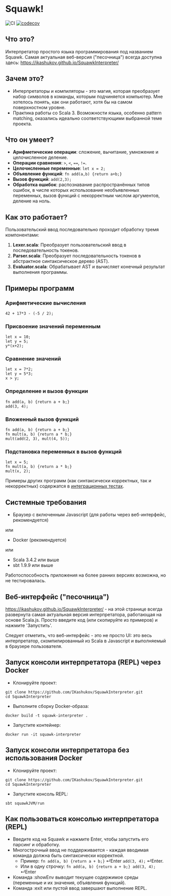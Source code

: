 # Squawk!

![CI](https://github.com/ikashukov/SquawkInterpreter/actions/workflows/ci.yml/badge.svg)
[![codecov](https://codecov.io/gh/ikashukov/SquawkInterpreter/branch/master/graph/badge.svg)](https://codecov.io/gh/ikashukov/SquawkInterpreter)

## Что это?

Интерпретатор простого языка программирования под названием Squawk. Самая актуальная веб-версия ("песочница") всегда доступна здесь: https://ikashukov.github.io/SquawkInterpreter/

## Зачем это?

- Интерпретаторы и компиляторы - это магия, которая преобразует набор символов в команды, которым подчиняется компьютер. Мне хотелось понять, как они работают, хотя бы на самом поверхностном уровне.
- Практика работы со Scala 3. Возможности языка, особенно pattern matching, оказались идеально соответствующими выбранной теме проекта.

## Что он умеет?

- **Арифметические операции**: сложение, вычитание, умножение и целочисленное деление.
- **Операции сравнения**: `>`, `<`, `==`, `!=`.
- **Целочисленные переменные**: `let x = 2;`
- **Объявление функций**: `fn add(a,b) {return a+b;}`
- **Вызов функций**: `add(2,3);`
- **Обработка ошибок**: распознавание распространённых типов ошибок, в числе которых использование необъявленных переменных, вызов функций с некорректным числом аргументов, деление на ноль.

## Как это работает?

Пользовательский ввод последовательно проходит обработку тремя компонентами: 
1. **Lexer.scala**: Преобразует пользовательский ввод в последовательность токенов.
2. **Parser.scala**: Преобразует последовательность токенов в абстрактное синтаксическое дерево (AST).
3. **Evaluator.scala**: Обрабатывает AST и вычисляет конечный результат выполнения программы.

## Примеры программ

### Арифметические вычисления

```squawk
42 + 17*3 - (-5 / 2);
```

### Присвоение значений переменным

```squawk
let x = 10;
let y = 5;
y*(x+2);
```

### Сравнение значений
```squawk
let x = 7*2;
let y = 5*3;
x > y;
```

### Определение и вызов функции

```squawk
fn add(a, b) {return a + b;}
add(3, 4);
```

### Вложенный вызов функций

```squawk
fn add(a, b) {return a + b;}
fn mult(a, b) {return a * b;}
mult(add(2, 3), mult(4, 5));
```

### Подстановка переменных в вызов функций

```squawk
let x = 5;
fn mult(a, b) {return a * b;}
mult(x, 2);
```
Примеры других программ (как синтаксически корректных, так и некорректных) содержатся в [интеграционных тестах](https://github.com/ikashukov/SquawkInterpreter/blob/master/shared/src/test/scala/org/squawk/integration/IntegrationTest.scala).

## Системные требования
- Браузер с включенным Javascript (для работы через веб-интерфейс, рекомендуется)

или

- Docker (рекомендуется)

или

- Scala 3.4.2 или выше
- sbt 1.9.9 или выше

Работоспособность приложения на более ранних версиях возможна, но не тестировалась.

## Веб-интерфейс ("песочница")
https://ikashukov.github.io/SquawkInterpreter/ - на этой странице всегда развернута самая актуальная версия интерпретатора, работающая на основе Scala.js. Просто введите код (или скопируйте из примеров) и нажмите 'Запустить'.

Следует отметить, что веб-интерфейс - это не просто UI: это весь интерпретатор, скомпилированный из Scala в Javascript и выполняемый в браузере пользователя.

## Запуск консоли интерпретатора (REPL) через Docker

- Клонируйте проект:
```shell
git clone https://github.com/IKashukov/SquawkInterpreter.git
cd SquawkInterpreter
```
- Выполните сборку Docker-образа:
```shell
docker build -t squawk-interpreter .
```
- Запустите контейнер:
```shell
docker run -it squawk-interpreter
```

## Запуск консоли интерпретатора без использования Docker

- Клонируйте проект:
```shell
git clone https://github.com/IKashukov/SquawkInterpreter.git
cd SquawkInterpreter
```
- Запустите консоль REPL:
```shell
sbt squawkJVM/run
```

## Как пользоваться консолью интерпретатора (REPL)
- Введите код на Squawk и нажмите Enter, чтобы запустить его парсинг и обработку.
- Многострочный ввод не поддерживается - каждая вводимая команда должна быть синтаксически корректной. 
  - Пример: ```fn add(a, b) {return a + b;}``` ↵Enter ```add(3, 4);``` ↵Enter. 
  - Или в одну строчку: ```fn add(a, b) {return a + b;} add(3, 4);``` ↵Enter
- Команда :showEnv выводит текущее содержимое среды (переменные и их значения, объявления функций).
- Команда :exit или пустой ввод завершают выполнение REPL.
